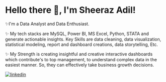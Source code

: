 # Hello there 👋, I'm Sheeraz Adil!
✨I'm a Data Analyst and Data Enthusiast.

✨ My tech stacks are MySQL, Power BI, MS Excel, Python, STATA and generate actionable insights. Key Skills are data cleaning, data visualization, statistical modeling, report and dashboard creations, data storytelling, Etc.

✨ My Strength is creating insightful and creative interactive dashboards which contribute's to top management, to understand complex data in the easiest manner. So, they can effectively take business growth decisions.



[![linkedin](https://github.com/Star007-A/Sheeraz/assets/80614763/d88435bc-50a4-4c3c-9d61-c87f540af647)](https://www.linkedin.com/in/sheeraz-adil-1257b6101/)

